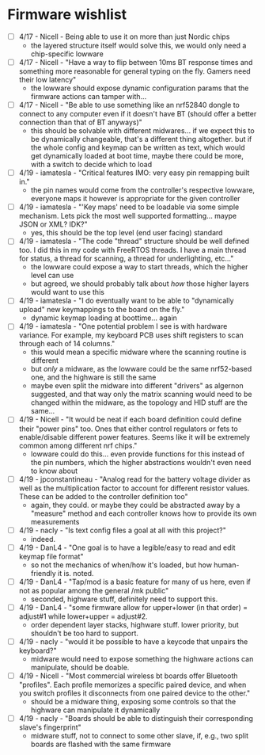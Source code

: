 # Firmware wishlist

- [ ] 4/17 - Nicell - Being able to use it on more than just Nordic chips
    - the layered structure itself would solve this, we would only need a chip-specific lowware
- [ ] 4/17 - Nicell - "Have a way to flip between 10ms BT response times and something more reasonable for general typing on the fly. Gamers need their low latency"
    - the lowware should expose dynamic configuration params that the firmware actions can tamper with...
- [ ] 4/17 - Nicell - "Be able to use something like an nrf52840 dongle to connect to any computer even if it doesn't have BT (should offer a better connection than that of BT anyways)"
    - this should be solvable with different midwares... if we expect this to be dynamically changeable, that's a different thing altogether. but if the whole config and keymap can be written as text, which would get dynamically loaded at boot time, maybe there could be more, with a switch to decide which to load
- [ ] 4/19 - iamatesla - "Critical features IMO: very easy pin remapping built in."
    - the pin names would come from the controller's respective lowware, everyone maps it however is appropriate for the given controller
- [ ] 4/19 - iamatesla - "'Key maps' need to be loadable via some simple mechanism. Lets pick the most well supported formatting... maype JSON or XML? IDK?"
    - yes, this should be the top level (end user facing) standard
- [ ] 4/19 - iamatesla - "The code "thread" structure should be well defined too. I did this in my code with FreeRTOS threads. I have a main thread for status, a thread for scanning, a thread for underlighting, etc..."
    - the lowware could expose a way to start threads, which the higher level can use
    - but agreed, we should probably talk about _how_ those higher layers would want to use this
- [ ] 4/19 - iamatesla - "I do eventually want to be able to "dynamically upload" new keymappings to the board on the fly."
    - dynamic keymap loading at boottime... again
- [ ] 4/19 - iamatesla - "One potential problem I see is with hardware variance. For example, my keyboard PCB uses shift registers to scan through each of 14 columns."
    - this would mean a specific midware where the scanning routine is different
    - but _only_ a midware, as the lowware could be the same nrf52-based one, and the highware is still the same
    - maybe even split the midware into different "drivers" as algernon suggested, and that way only the matrix scanning would need to be changed within the midware, as the topology and HID stuff are the same...
- [ ] 4/19 - Nicell - "It would be neat if each board definition could define their "power pins" too. Ones that either control regulators or fets to enable/disable different power features. Seems like it will be extremely common among different nrf chips."
    - lowware could do this... even provide functions for this instead of the pin numbers, which the higher abstractions wouldn't even need to know about
- [ ] 4/19 - jpconstantineau - "Analog read for the battery voltage divider as well as the multiplication factor to account for different resistor values. These can be added to the controller definition too"
    - again, they could. or maybe they could be abstracted away by a "measure" method and each controller knows how to provide its own measurements
- [ ] 4/19 - nacly - "Is text config files a goal at all with this project?"
    - indeed.
- [ ] 4/19 - DanL4 - "One goal is to have a legible/easy to read and edit keymap file format"
    - so not the mechanics of when/how it's loaded, but how human-friendly it is. noted.
- [ ] 4/19 - DanL4 - "Tap/mod is a basic feature for many of us here, even if not as popular among the general /mk public"
    - seconded, highware stuff, definitely need to support this.
- [ ] 4/19 - DanL4 - "some firmware allow for upper+lower (in that order) = adjust#1 while lower+upper = adjust#2.
    - order dependent layer stacks, highware stuff. lower priority, but shouldn't be too hard to support.
- [ ] 4/19 - nacly - "would it be possible to have a keycode that unpairs the keyboard?"
    - midware would need to expose something the highware actions can manipulate, should be doable.
- [ ] 4/19 - Nicell - "Most commercial wireless bt boards offer Bluetooth "profiles". Each profile memorizes a specific paired device, and when you switch profiles it disconnects from one paired device to the other."
    - should be a midware thing, exposing some controls so that the highware can manipulate it dynamically
- [ ] 4/19 - nacly - "Boards should be able to distinguish their corresponding slave's fingerprint"
    - midware stuff, not to connect to some other slave, if, e.g., two split boards are flashed with the same firmware